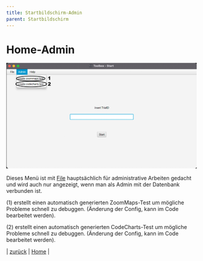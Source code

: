 ```yaml
---
title: Startbildschirm-Admin
parent: Startbildschirm
---
```

# Home-Admin

![Home-Admin](resources/ToolBoxAdmin.png)

Dieses Menü ist mit [File](home-file.md) hauptsächlich für administrative Arbeiten gedacht und wird auch nur angezeigt, wenn man als Admin mit der Datenbank verbunden ist.

(1) erstellt einen automatisch generierten ZoomMaps-Test um mögliche Probleme schnell zu debuggen. (Änderung der Config, kann im Code bearbeitet werden).

(2) erstellt einen automatisch generierten CodeCharts-Test um mögliche Probleme schnell zu debuggen. (Änderung der Config, kann im Code bearbeitet werden).

| [zurück](start-window.md) | [Home](toolbox.md) |